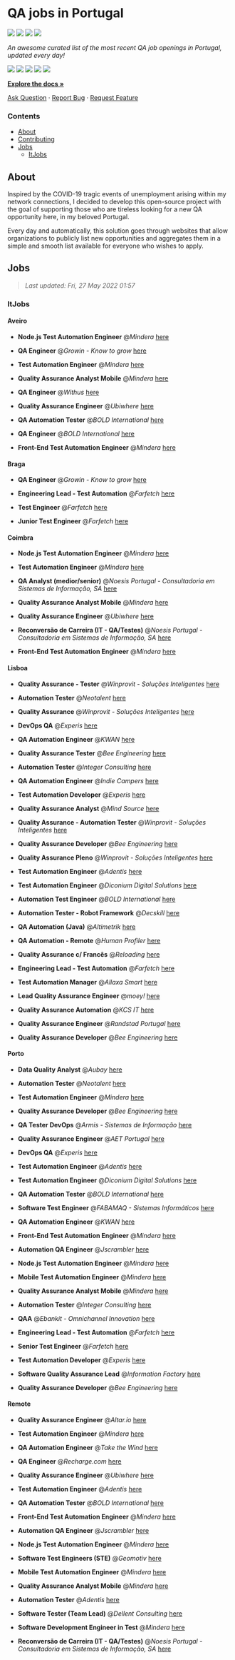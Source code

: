 QA jobs in Portugal
========================

![](https://img.shields.io/static/v1?label=%F0%9F%8C%9F&message=If%20Useful&color=BC4E99)
[![](https://img.shields.io/github/stars/sergiomartins8/qa-jobs-in-portugal)](https://github.com/sergiomartins8/qa-jobs-in-portugal/stargazers)
[![](https://img.shields.io/github/forks/sergiomartins8/qa-jobs-in-portugal)](https://github.com/sergiomartins8/qa-jobs-in-portugal/network/members)
[![](https://img.shields.io/badge/-sergiomartins8-blue?logo=Linkedin&logoColor=white)](https://www.linkedin.com/in/sergiomartins8/)

_An awesome curated list of the most recent QA job openings in Portugal, updated every day!_

[![](https://img.shields.io/github/v/release/sergiomartins8/qa-jobs-in-portugal)](https://github.com/sergiomartins8/qa-jobs-in-portugal/releases)
[![](https://github.com/sergiomartins8/qa-jobs-in-portugal/workflows/release/badge.svg)](https://github.com/sergiomartins8/qa-jobs-in-portugal/actions?query=workflow%3Arelease)
[![](https://img.shields.io/github/issues/sergiomartins8/qa-jobs-in-portugal)](https://github.com/sergiomartins8/qa-jobs-in-portugal/issues)
[![](https://img.shields.io/github/contributors/sergiomartins8/qa-jobs-in-portugal)](https://github.com/sergiomartins8/qa-jobs-in-portugal/graphs/contributors)
[![](https://img.shields.io/github/license/sergiomartins8/qa-jobs-in-portugal)](https://github.com/sergiomartins8/qa-jobs-in-portugal/blob/master/LICENSE)

**[Explore the docs »](https://github.com/sergiomartins8/qa-jobs-in-portugal/blob/master/docs/DOCUMENTATION.md)**

[Ask Question](https://github.com/sergiomartins8/qa-jobs-in-portugal/issues) 
·
[Report Bug](https://github.com/sergiomartins8/qa-jobs-in-portugal/issues)
·
[Request Feature](https://github.com/sergiomartins8/qa-jobs-in-portugal/issues)

### Contents
* [About](#about)
* [Contributing](https://github.com/sergiomartins8/qa-jobs-in-portugal/blob/master/docs/CONTRIBUTING.md)
* [Jobs](#jobs)
  * [ItJobs](#itjobs)

## About
Inspired by the COVID-19 tragic events of unemployment arising within my network connections, I decided to develop this open-source project with the goal of supporting those who are tireless looking for a new QA opportunity here, in my beloved Portugal.

Every day and automatically, this solution goes through websites that allow organizations to publicly list new opportunities and aggregates them in a simple and smooth list available for everyone who wishes to apply.

Jobs
---------

> _Last updated: Fri, 27 May 2022 01:57_

### ItJobs

#### Aveiro

- **Node.js Test Automation Engineer** @_Mindera_ [here](https://www.itjobs.pt/oferta/433220/node-js-test-automation-engineer)


- **QA Engineer** @_Growin - Know to grow_ [here](https://www.itjobs.pt/oferta/430607/qa-engineer)


- **Test Automation Engineer** @_Mindera_ [here](https://www.itjobs.pt/oferta/430977/test-automation-engineer)


- **Quality Assurance Analyst Mobile** @_Mindera_ [here](https://www.itjobs.pt/oferta/431149/quality-assurance-analyst-mobile)


- **QA Engineer** @_Withus_ [here](https://www.itjobs.pt/oferta/430926/backend-software-developer)


- **Quality Assurance Engineer** @_Ubiwhere_ [here](https://www.itjobs.pt/oferta/432836/quality-assurance-engineer)


- **QA Automation Tester** @_BOLD International_ [here](https://www.itjobs.pt/oferta/431507/qa-automation-tester)


- **QA Engineer** @_BOLD International_ [here](https://www.itjobs.pt/oferta/431508/qa-engineer)


- **Front-End Test Automation Engineer** @_Mindera_ [here](https://www.itjobs.pt/oferta/430525/front-end-test-automation-engineer)

#### Braga

- **QA Engineer** @_Growin - Know to grow_ [here](https://www.itjobs.pt/oferta/430607/qa-engineer)


- **Engineering Lead - Test Automation** @_Farfetch_ [here](https://www.itjobs.pt/oferta/431669/engineering-lead-test-automation)


- **Test Engineer** @_Farfetch_ [here](https://www.itjobs.pt/oferta/431327/test-engineer)


- **Junior Test Engineer** @_Farfetch_ [here](https://www.itjobs.pt/oferta/430931/junior-test-engineer)

#### Coimbra

- **Node.js Test Automation Engineer** @_Mindera_ [here](https://www.itjobs.pt/oferta/433220/node-js-test-automation-engineer)


- **Test Automation Engineer** @_Mindera_ [here](https://www.itjobs.pt/oferta/430977/test-automation-engineer)


- **QA Analyst (medior/senior)** @_Noesis Portugal - Consultadoria em Sistemas de Informação, SA_ [here](https://www.itjobs.pt/oferta/431891/qa-analysts)


- **Quality Assurance Analyst Mobile** @_Mindera_ [here](https://www.itjobs.pt/oferta/431149/quality-assurance-analyst-mobile)


- **Quality Assurance Engineer** @_Ubiwhere_ [here](https://www.itjobs.pt/oferta/432836/quality-assurance-engineer)


- **Reconversão de Carreira (IT - QA/Testes)** @_Noesis Portugal - Consultadoria em Sistemas de Informação, SA_ [here](https://www.itjobs.pt/oferta/432634/reconversao-de-carreira-it-qa-testes)


- **Front-End Test Automation Engineer** @_Mindera_ [here](https://www.itjobs.pt/oferta/430525/front-end-test-automation-engineer)

#### Lisboa

- **Quality Assurance - Tester** @_Winprovit - Soluções Inteligentes_ [here](https://www.itjobs.pt/oferta/432263/quality-assurance-tester)


- **Automation Tester** @_Neotalent_ [here](https://www.itjobs.pt/oferta/431650/automation-tester)


- **Quality Assurance** @_Winprovit - Soluções Inteligentes_ [here](https://www.itjobs.pt/oferta/432254/quality-assurance)


- **DevOps QA** @_Experis_ [here](https://www.itjobs.pt/oferta/433101/devops-qa)


- **QA Automation Engineer** @_KWAN_ [here](https://www.itjobs.pt/oferta/432361/qa-automation-engineer)


- **Quality Assurance Tester** @_Bee Engineering_ [here](https://www.itjobs.pt/oferta/431122/quality-assurance-tester)


- **Automation Tester** @_Integer Consulting_ [here](https://www.itjobs.pt/oferta/432093/automation-tester)


- **QA Automation Engineer** @_Indie Campers_ [here](https://www.itjobs.pt/oferta/433496/qa-automation-engineer)


- **Test Automation Developer** @_Experis_ [here](https://www.itjobs.pt/oferta/431389/test-automation-developer)


- **Quality Assurance Analyst** @_Mind Source_ [here](https://www.itjobs.pt/oferta/432029/quality-assurance-analyst)


- **Quality Assurance - Automation Tester** @_Winprovit - Soluções Inteligentes_ [here](https://www.itjobs.pt/oferta/430459/quality-assurance-automation-tester)


- **Quality Assurance Developer** @_Bee Engineering_ [here](https://www.itjobs.pt/oferta/432724/quality-assurance-developer)


- **Quality Assurance Pleno** @_Winprovit - Soluções Inteligentes_ [here](https://www.itjobs.pt/oferta/430464/quality-assurance-pleno)


- **Test Automation Engineer** @_Adentis_ [here](https://www.itjobs.pt/oferta/432897/test-automation-engineer)


- **Test Automation Engineer** @_Diconium Digital Solutions_ [here](https://www.itjobs.pt/oferta/431147/test-automation-engineer-f-m-x)


- **Automation Test Engineer** @_BOLD International_ [here](https://www.itjobs.pt/oferta/430893/automation-test-engineer)


- **Automation Tester - Robot Framework** @_Decskill_ [here](https://www.itjobs.pt/oferta/430911/automation-tester-robot-framework)


- **QA Automation (Java)** @_Altimetrik_ [here](https://www.itjobs.pt/oferta/432617/qa-automation-java-in-lisbon)


- **QA Automation - Remote** @_Human Profiler_ [here](https://www.itjobs.pt/oferta/431553/qa-automation-remote)


- **Quality Assurance c/ Francês** @_Reloading_ [here](https://www.itjobs.pt/oferta/431858/quality-assurance-c-frances)


- **Engineering Lead - Test Automation** @_Farfetch_ [here](https://www.itjobs.pt/oferta/431669/engineering-lead-test-automation)


- **Test Automation Manager** @_Allaxa Smart_ [here](https://www.itjobs.pt/oferta/430535/test-automation-manager)


- **Lead Quality Assurance Engineer** @_moey!_ [here](https://www.itjobs.pt/oferta/430450/lead-quality-assurance-engineer)


- **Quality Assurance Automation** @_KCS IT_ [here](https://www.itjobs.pt/oferta/431722/quality-assurance-automation)


- **Quality Assurance Engineer** @_Randstad Portugal_ [here](https://www.itjobs.pt/oferta/432208/quality-assurance-engineer)


- **Quality Assurance Developer** @_Bee Engineering_ [here](https://www.itjobs.pt/oferta/432728/quality-assurance-developer)

#### Porto

- **Data Quality Analyst** @_Aubay_ [here](https://www.itjobs.pt/oferta/432449/data-quality-analyst)


- **Automation Tester** @_Neotalent_ [here](https://www.itjobs.pt/oferta/431650/automation-tester)


- **Test Automation Engineer** @_Mindera_ [here](https://www.itjobs.pt/oferta/430977/test-automation-engineer)


- **Quality Assurance Developer** @_Bee Engineering_ [here](https://www.itjobs.pt/oferta/432724/quality-assurance-developer)


- **QA Tester DevOps** @_Armis - Sistemas de Informação_ [here](https://www.itjobs.pt/oferta/433379/qa-tester-devops)


- **Quality Assurance Engineer** @_AET Portugal_ [here](https://www.itjobs.pt/oferta/432745/quality-assurance-engineer)


- **DevOps QA** @_Experis_ [here](https://www.itjobs.pt/oferta/433101/devops-qa)


- **Test Automation Engineer** @_Adentis_ [here](https://www.itjobs.pt/oferta/432897/test-automation-engineer)


- **Test Automation Engineer** @_Diconium Digital Solutions_ [here](https://www.itjobs.pt/oferta/431147/test-automation-engineer-f-m-x)


- **QA Automation Tester** @_BOLD International_ [here](https://www.itjobs.pt/oferta/431507/qa-automation-tester)


- **Software Test Engineer** @_FABAMAQ - Sistemas Informáticos_ [here](https://www.itjobs.pt/oferta/432547/software-test-engineer)


- **QA Automation Engineer** @_KWAN_ [here](https://www.itjobs.pt/oferta/432361/qa-automation-engineer)


- **Front-End Test Automation Engineer** @_Mindera_ [here](https://www.itjobs.pt/oferta/430525/front-end-test-automation-engineer)


- **Automation QA Engineer** @_Jscrambler_ [here](https://www.itjobs.pt/oferta/432059/automation-qa-engineer)


- **Node.js Test Automation Engineer** @_Mindera_ [here](https://www.itjobs.pt/oferta/433220/node-js-test-automation-engineer)


- **Mobile Test Automation Engineer** @_Mindera_ [here](https://www.itjobs.pt/oferta/430528/mobile-test-automation-engineer)


- **Quality Assurance Analyst Mobile** @_Mindera_ [here](https://www.itjobs.pt/oferta/431149/quality-assurance-analyst-mobile)


- **Automation Tester** @_Integer Consulting_ [here](https://www.itjobs.pt/oferta/432093/automation-tester)


- **QAA** @_Ebankit - Omnichannel Innovation_ [here](https://www.itjobs.pt/oferta/433347/qaa)


- **Engineering Lead - Test Automation** @_Farfetch_ [here](https://www.itjobs.pt/oferta/431669/engineering-lead-test-automation)


- **Senior Test Engineer** @_Farfetch_ [here](https://www.itjobs.pt/oferta/433461/senior-test-engineer)


- **Test Automation Developer** @_Experis_ [here](https://www.itjobs.pt/oferta/431389/test-automation-developer)


- **Software Quality Assurance Lead** @_Information Factory_ [here](https://www.itjobs.pt/oferta/431532/software-quality-assurance-lead)


- **Quality Assurance Developer** @_Bee Engineering_ [here](https://www.itjobs.pt/oferta/432728/quality-assurance-developer)

#### Remote

- **Quality Assurance Engineer** @_Altar.io_ [here](https://www.itjobs.pt/oferta/433354/quality-assurance-engineer)


- **Test Automation Engineer** @_Mindera_ [here](https://www.itjobs.pt/oferta/430977/test-automation-engineer)


- **QA Automation Engineer** @_Take the Wind_ [here](https://www.itjobs.pt/oferta/431419/qa-automation-engineer)


- **QA Engineer** @_Recharge.com_ [here](https://www.itjobs.pt/oferta/433510/qa-engineer)


- **Quality Assurance Engineer** @_Ubiwhere_ [here](https://www.itjobs.pt/oferta/432836/quality-assurance-engineer)


- **Test Automation Engineer** @_Adentis_ [here](https://www.itjobs.pt/oferta/432897/test-automation-engineer)


- **QA Automation Tester** @_BOLD International_ [here](https://www.itjobs.pt/oferta/431507/qa-automation-tester)


- **Front-End Test Automation Engineer** @_Mindera_ [here](https://www.itjobs.pt/oferta/430525/front-end-test-automation-engineer)


- **Automation QA Engineer** @_Jscrambler_ [here](https://www.itjobs.pt/oferta/432059/automation-qa-engineer)


- **Node.js Test Automation Engineer** @_Mindera_ [here](https://www.itjobs.pt/oferta/433220/node-js-test-automation-engineer)


- **Software Test Engineers (STE)** @_Geomotiv_ [here](https://www.itjobs.pt/oferta/432234/software-test-engineers-ste)


- **Mobile Test Automation Engineer** @_Mindera_ [here](https://www.itjobs.pt/oferta/430528/mobile-test-automation-engineer)


- **Quality Assurance Analyst Mobile** @_Mindera_ [here](https://www.itjobs.pt/oferta/431149/quality-assurance-analyst-mobile)


- **Automation Tester** @_Adentis_ [here](https://www.itjobs.pt/oferta/430258/automation-tester)


- **Software Tester (Team Lead)** @_Dellent Consulting_ [here](https://www.itjobs.pt/oferta/432024/software-tester-team-lead)


- **Software Development Engineer in Test** @_Mindera_ [here](https://www.itjobs.pt/oferta/430524/software-development-engineer-in-test)


- **Reconversão de Carreira (IT - QA/Testes)** @_Noesis Portugal - Consultadoria em Sistemas de Informação, SA_ [here](https://www.itjobs.pt/oferta/432634/reconversao-de-carreira-it-qa-testes)

